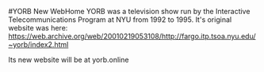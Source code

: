 #YORB New WebHome
YORB was a television show run by the Interactive Telecommunications Program at NYU from 1992 to 1995. It's original website was here: https://web.archive.org/web/20010219053108/http://fargo.itp.tsoa.nyu.edu/~yorb/index2.html

Its new website will be at yorb.online

